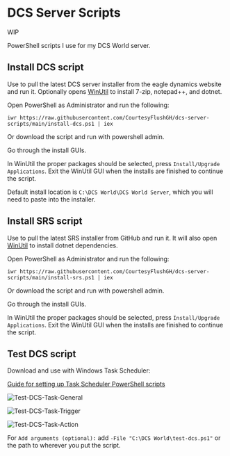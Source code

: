 # DCS Server Scripts

WIP

PowerShell scripts I use for my DCS World server.

## Install DCS script

Use to pull the latest DCS server installer from the eagle dynamics website and run it. Optionally opens [WinUtil](https://github.com/ChrisTitusTech/winutil) to install 7-zip, notepad++, and dotnet.

Open PowerShell as Administrator and run the following:

```iwr https://raw.githubusercontent.com/CourtesyFlushGH/dcs-server-scripts/main/install-dcs.ps1 | iex```

Or download the script and run with powershell admin.

Go through the install GUIs.

In WinUtil the proper packages should be selected, press `Install/Upgrade Applications`. Exit the WinUtil GUI when the installs are finished to continue the script.

Default install location is `C:\DCS World\DCS World Server`, which you will need to paste into the installer.

## Install SRS script

Use to pull the latest SRS installer from GitHub and run it. It will also open [WinUtil](https://github.com/ChrisTitusTech/winutil) to install dotnet dependencies.

Open PowerShell as Administrator and run the following:

```iwr https://raw.githubusercontent.com/CourtesyFlushGH/dcs-server-scripts/main/install-srs.ps1 | iex```

Or download the script and run with powershell admin.

Go through the install GUIs.

In WinUtil the proper packages should be selected, press `Install/Upgrade Applications`. Exit the WinUtil GUI when the installs are finished to continue the script.

## Test DCS script

Download and use with Windows Task Scheduler:

[Guide for setting up Task Scheduler PowerShell scripts](https://o365reports.com/2019/08/02/schedule-powershell-script-task-scheduler/)

![Test-DCS-Task-General](/images/test-dcs-task-general.png)

![Test-DCS-Task-Trigger](/images/test-dcs-task-trigger.png)

![Test-DCS-Task-Action](/images/test-dcs-task-action.png)

For `Add arguments (optional):` add `-File "C:\DCS World\test-dcs.ps1"` or the path to wherever you put the script.
